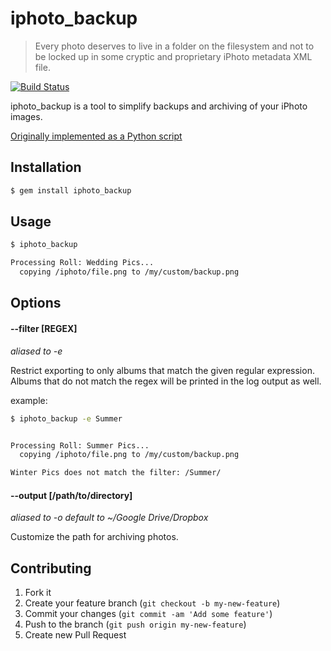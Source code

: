 # iphoto_backup

> Every photo deserves to live in a folder on the filesystem and not
> to be locked up in some cryptic and proprietary iPhoto metadata XML file.

[![Build Status](https://travis-ci.org/wireframe/iphoto_backup.png)](https://travis-ci.org/wireframe/iphoto_backup)

iphoto_backup is a tool to simplify backups and archiving of your iPhoto images.

[Originally implemented as a Python script](https://github.com/wireframe/dotfiles/blob/628b982d9fc4e7b4cc9e6ca806cae81b541f9bbd/home/bin/iphoto_export.py)

## Installation

```bash
$ gem install iphoto_backup
```

## Usage

```bash
$ iphoto_backup

Processing Roll: Wedding Pics...
  copying /iphoto/file.png to /my/custom/backup.png
```

## Options

#### --filter [REGEX]

*aliased to -e*

Restrict exporting to only albums that match the given regular expression.  Albums that do not match the regex will be printed in the log output as well.

example:
```bash
$ iphoto_backup -e Summer


Processing Roll: Summer Pics...
  copying /iphoto/file.png to /my/custom/backup.png

Winter Pics does not match the filter: /Summer/
```

#### --output [/path/to/directory]

*aliased to -o*
*default to ~/Google Drive/Dropbox*

Customize the path for archiving photos.

## Contributing

1. Fork it
2. Create your feature branch (`git checkout -b my-new-feature`)
3. Commit your changes (`git commit -am 'Add some feature'`)
4. Push to the branch (`git push origin my-new-feature`)
5. Create new Pull Request
